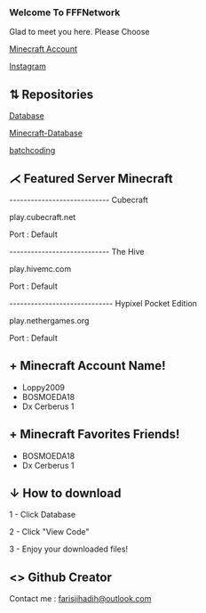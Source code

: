 ### Welcome To FFFNetwork


Glad to meet you here.
Please Choose 



[Minecraft Account](https://github.com/FFF-Net/HHH)

[Instagram](https://bit.ly/2GwDlun)

## ⇅ Repositories

[Database](https://github.com/FFF-Net/Database)

[Minecraft-Database](https://github.com/FFF-Net/Minecraft-Database)

[batchcoding](https://github.com/FFF-Net/batchcoding)

## ⋌ Featured Server Minecraft

---------------------------- Cubecraft

play.cubecraft.net

Port : Default

---------------------------- The Hive

play.hivemc.com

Port : Default

----------------------------- Hypixel Pocket Edition

play.nethergames.org

Port : Default

## + Minecraft Account Name!
- Loppy2009
- BOSMOEDA18
- Dx Cerberus 1

## + Minecraft Favorites Friends!
- BOSMOEDA18
- Dx Cerberus 1

## ↓ How to download
1 - Click Database

2 - Click "View Code"

3 - Enjoy your downloaded files!

## <> Github Creator
Contact me :
farisjihadih@outlook.com


